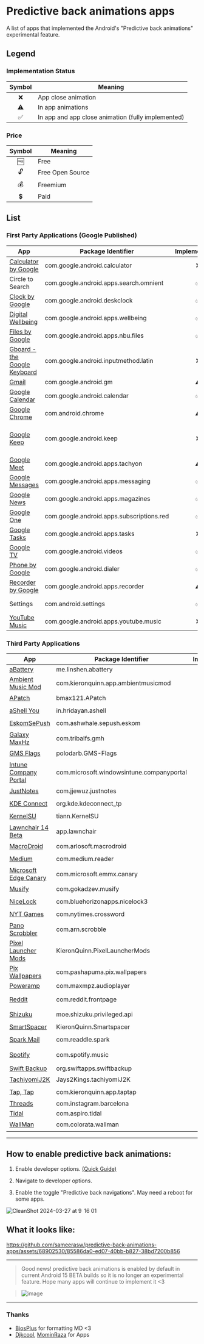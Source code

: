 # Predictive back animations apps
A list of apps that implemented the Android's "Predictive back animations" experimental feature.

## Legend

### Implementation Status
| Symbol | Meaning |
| :---: | --- |
| ❌ | App close animation |
| ⚠️ | In app animations |
| ✅ | In app and app close animation (fully implemented) |

### Price
| Symbol | Meaning |
| :---: | --- |
| 🆓 | Free |
| 🔓 | Free Open Source |
| 💰 | Freemium |
| 💲 | Paid |


## List

### First Party Applications (Google Published)
| App | Package Identifier | Implementation | Notes |
| --- | --- | :---: | --- |
| [Calculator by Google](https://play.google.com/store/apps/details?id=com.google.android.calculator) | com.google.android.calculator | ❌ |  |
| Circle to Search | com.google.android.apps.search.omnient | ✅ | System component |
| [Clock by Google](https://play.google.com/store/apps/details?id=com.google.android.deskclock) | com.google.android.deskclock | ✅ |  |
| [Digital Wellbeing](https://play.google.com/store/apps/details?id=com.google.android.apps.wellbeing) | com.google.android.apps.wellbeing | ✅ |  |
| [Files by Google](https://play.google.com/store/apps/details?id=com.google.android.apps.nbu.files) | com.google.android.apps.nbu.files | ✅ |  |
| [Gboard - the Google Keyboard](https://play.google.com/store/apps/details?id=com.google.android.inputmethod.latin) | com.google.android.inputmethod.latin | ❌ |  |
| [Gmail](https://play.google.com/store/apps/details?id=com.google.android.gm) | com.google.android.gm | ⚠️ |  |
| [Google Calendar](https://play.google.com/store/apps/details?id=com.google.android.calendar) | com.google.android.calendar | ✅ |  |
| [Google Chrome](https://play.google.com/store/apps/details?id=com.android.chrome) | com.android.chrome | ⚠️ | |
| [Google Keep](https://play.google.com/store/search?q=keep&c=apps) | com.google.android.keep | ❌ | w/some in app panels but not with notes |
| [Google Meet](https://play.google.com/store/apps/details?id=com.google.android.apps.tachyon) | com.google.android.apps.tachyon | ⚠️ |  |
| [Google Messages](https://play.google.com/store/apps/details?id=com.google.android.apps.messaging) | com.google.android.apps.messaging | ✅ |  |
| [Google News](https://play.google.com/store/apps/details?id=com.google.android.apps.magazines&hl=en) | com.google.android.apps.magazines | ✅ |  |
| [Google One](https://play.google.com/store/apps/details?id=com.google.android.apps.subscriptions.red) | com.google.android.apps.subscriptions.red | ✅ |  |
| [Google Tasks](https://play.google.com/store/search?q=tasks&c=apps) | com.google.android.apps.tasks | ❌ |  |
| [Google TV](https://play.google.com/store/apps/details?id=com.google.android.videos) | com.google.android.videos | ✅ |  |
| [Phone by Google](https://play.google.com/store/apps/details?id=com.google.android.dialer) | com.google.android.dialer | ✅ |  |
| [Recorder by Google](https://play.google.com/store/apps/details?id=com.google.android.apps.recorder) | com.google.android.apps.recorder | ⚠️ |  |
| Settings | com.android.settings | ✅ | System component |
| [YouTube Music](https://play.google.com/store/apps/details?id=com.google.android.apps.youtube.music) | com.google.android.apps.youtube.music | ❌ |  |

### Third Party Applications
| App | Package Identifier | Implementation | Price | Notes |
| --- | --- | :---: | :---: | --- |
| [aBattery](https://play.google.com/store/apps/details?id=me.linshen.abattery) | me.linshen.abattery | ❌ | 🆓 |  |
| [Ambient Music Mod](https://github.com/KieronQuinn/AmbientMusicMod) | com.kieronquinn.app.ambientmusicmod | ❌ | 🔓 |  |
| [APatch](https://github.com/bmax121/APatch) | bmax121.APatch | ❌ | 🔓 |  |
| [aShell You](https://github.com/DP-Hridayan/aShellYou) | in.hridayan.ashell | ✅ | 🔓 |  |
| [EskomSePush](https://play.google.com/store/apps/details?id=com.ashwhale.sepush.eskom) | com.ashwhale.sepush.eskom | ❌ | 💰 |  |
| [Galaxy MaxHz](https://github.com/tribalfs/GalaxyMaxHzPub) | com.tribalfs.gmh | ❌ | 💰 |  |
| [GMS Flags](https://github.com/polodarb/GMS-Flags) | polodarb.GMS-Flags | ❌ | 🔓 |  |
| [Intune Company Portal](https://play.google.com/store/apps/details?id=com.microsoft.windowsintune.companyportal&hl=en&gl=US) | com.microsoft.windowsintune.companyportal | ✅ | 💰 |  |
| [JustNotes](https://play.google.com/store/apps/details?id=com.jjewuz.justnotes) | com.jjewuz.justnotes | ✅ | 🔓 |  |
| [KDE Connect](https://play.google.com/store/apps/details?id=org.kde.kdeconnect_tp) | org.kde.kdeconnect_tp | ❌ | 🔓 |  |
| [KernelSU](https://github.com/tiann/KernelSU) | tiann.KernelSU | ❌ | 🔓 |  |
| [Lawnchair 14 Beta](https://github.com/LawnchairLauncher/lawnchair) | app.lawnchair | ✅ | 🔓 |  |
| [MacroDroid](https://play.google.com/store/apps/details?id=com.arlosoft.macrodroid&hl=en&gl=US) | com.arlosoft.macrodroid | ❌ | 💰 |  |
| [Medium](https://play.google.com/store/apps/details?id=com.medium.reader&hl=en&gl=US) | com.medium.reader | ❌ | 💰 |  |
| [Microsoft Edge Canary](https://play.google.com/store/apps/details?id=com.microsoft.emmx.canary&hl=en&gl=US) | com.microsoft.emmx.canary | ⚠️ | 🆓 | In-app settings |
| [Musify](https://github.com/gokadzev/Musify) | com.gokadzev.musify | ❌ | 🔓 |  |
| [NiceLock](https://play.google.com/store/apps/details?id=com.bluehorizonapps.nicelock3&hl=en&gl=US) | com.bluehorizonapps.nicelock3 | ❌ | 💰 |  |
| [NYT Games](https://play.google.com/store/apps/details?id=com.nytimes.crossword) | com.nytimes.crossword | ❌ | 💰 |  |
| [Pano Scrobbler](https://github.com/kawaiiDango/pano-scrobbler) | com.arn.scrobble | ❌ | 🔓 |  |
| [Pixel Launcher Mods](https://github.com/KieronQuinn/PixelLauncherMods) | KieronQuinn.PixelLauncherMods | ❌ | 🔓 |  |
| [Pix Wallpapers](https://play.google.com/store/apps/details?id=com.pashapuma.pix.wallpapers&hl=en&gl=US) | com.pashapuma.pix.wallpapers | ✅ | 🔓 | Except some screens |
| [Poweramp](https://play.google.com/store/apps/details?id=com.maxmpz.audioplayer&hl=en&gl=US) | com.maxmpz.audioplayer | ✅ | 💲 |  |
| [Reddit](https://play.google.com/store/apps/details?id=com.reddit.frontpage) | com.reddit.frontpage | ✅ | 🆓 | Partial implementation |
| [Shizuku](https://play.google.com/store/apps/details?id=moe.shizuku.privileged.api) | moe.shizuku.privileged.api | ✅ | 🔓 |  |
| [SmartSpacer](https://github.com/KieronQuinn/Smartspacer) | KieronQuinn.Smartspacer | ✅ | 🔓 |  |
| [Spark Mail](https://play.google.com/store/apps/details?id=com.readdle.spark) | com.readdle.spark | ❌ | 🔓 |  |
| [Spotify](https://play.google.com/store/apps/details?id=com.spotify.music) | com.spotify.music | ✅ | 💰 | Partial implementation |
| [Swift Backup](https://play.google.com/store/apps/details?id=org.swiftapps.swiftbackup) | org.swiftapps.swiftbackup | ✅ | 🆓 |  |
| [TachiyomiJ2K](https://github.com/Jays2Kings/tachiyomiJ2K) | Jays2Kings.tachiyomiJ2K | ✅ | 🔓 |  |
| [Tap, Tap](https://github.com/KieronQuinn/TapTap) | com.kieronquinn.app.taptap | ❌ | 🔓 |  |
| [Threads](https://play.google.com/store/apps/details?id=com.instagram.barcelona) | com.instagram.barcelona | ❌ | 🆓 |  |
| [Tidal](https://play.google.com/store/apps/details?id=com.aspiro.tidal&hl=en&gl=US) | com.aspiro.tidal | ❌ | 💲 |  |
| [WallMan](https://apt.izzysoft.de/fdroid/index/apk/com.colorata.wallman) | com.colorata.wallman | ❌ | 🔓 |  |

---


## How to enable predictive back animations:

1. Enable developer options. [(Quick Guide)](https://developer.android.com/studio/debug/dev-options#enable)

2. Navigate to developer options.

3. Enable the toggle "Predictive back navigations". May need a reboot for some apps.

![CleanShot 2024-03-27 at 9  16 01](https://github.com/sameerasw/predictive-back-animations-apps/assets/68902530/c474772d-b149-4846-acea-b6c62faf897c)

## What it looks like:

  https://github.com/sameerasw/predictive-back-animations-apps/assets/68902530/85586da0-ed07-40bb-b827-38bd7200b856

---

> Good news! predictive back animations is enabled by default in current Android 15 BETA builds so it is no longer an experimental feature. Hope many apps will continue to implement it <3

> ![image](https://github.com/sameerasw/predictive-back-animations-apps/assets/68902530/184e1cdf-d4c1-4bad-b1c4-bb54e6f5ccd4)

---

### Thanks
- [BiosPlus](https://github.com/BiosPlus) for formatting MD <3
- [Djkcool](https://github.com/Djkcool), [MominRaza](https://github.com/MominRaza) for Apps
